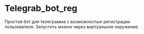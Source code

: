 # Telegrab_bot_reg
Простой бот для телеграмма с возможностью регистрации пользователя.
Запустить можно через виртуальное окружение.
